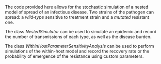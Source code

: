 The code provided here allows for the stochastic simulation of a nested model of spread of an infectious disease. Two strains of the pathogen can spread: a _wild-type_ sensitive to treatment strain and a _mutated_ resistant one.

The class _NestedSimulator_ can be used to simulate an epidemic and record the number of transmissions of each type, as well as the disease burden.

The class _WithinHostParameterSensitivityAnalysis_ can be used to perform simulations of the within-host model and record the recovery rate or the probability of emergence of the resistance using custom parameters.
